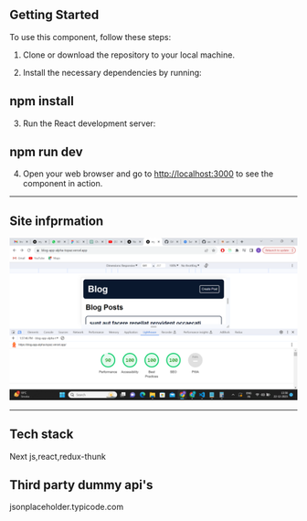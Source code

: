 ## Getting Started

To use this component, follow these steps:

1. Clone or download the repository to your local machine.

2. Install the necessary dependencies by running: 
## npm install

3. Run the React development server:

 ## npm run dev

4. Open your web browser and go to [http://localhost:3000](http://localhost:3000) to see the component in action.

----------------------------------------------------------------

## Site infprmation

![app](/public/Screenshot%20(20).png)


--------------------------------------

## Tech stack

Next js,react,redux-thunk

## Third party dummy api's

jsonplaceholder.typicode.com


